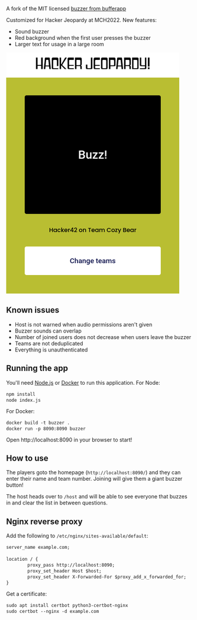 A fork of the MIT licensed [buzzer from bufferapp](https://github.com/bufferapp/buzzer)

Customized for Hacker Jeopardy at MCH2022. New features:
* Sound buzzer
* Red background when the first user presses the buzzer
* Larger text for usage in a large room

![Buzzer screenshot](/screenshots/buzzer.png "Buzzer screenshot")

## Known issues
* Host is not warned when audio permissions aren't given
* Buzzer sounds can overlap
* Number of joined users does not decrease when users leave the buzzer
* Teams are not deduplicated
* Everything is unauthenticated

## Running the app

You'll need [Node.js](https://nodejs.org) or [Docker](https://www.docker.com/) to run this
application. For Node:

```
npm install
node index.js
```

For Docker:

```
docker build -t buzzer .
docker run -p 8090:8090 buzzer
```

Open http://localhost:8090 in your browser to start!

## How to use

The players goto the homepage (`http://localhost:8090/`) and they can enter their name and team
number. Joining will give them a giant buzzer button!

The host heads over to `/host` and will be able to see everyone that buzzes in and clear the list
in between questions.

## Nginx reverse proxy
Add the following to `/etc/nginx/sites-available/default`:
```
server_name example.com;

location / {
        proxy_pass http://localhost:8090;
        proxy_set_header Host $host;
        proxy_set_header X-Forwarded-For $proxy_add_x_forwarded_for;
}
```

Get a certificate:
```
sudo apt install certbot python3-certbot-nginx
sudo certbot --nginx -d example.com
```
